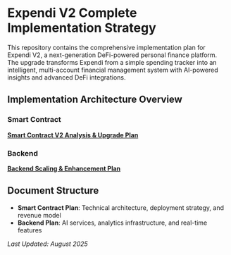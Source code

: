 # Expendi V2 Complete Implementation Strategy

This repository contains the comprehensive implementation plan for Expendi V2, a next-generation DeFi-powered personal finance platform. The upgrade transforms Expendi from a simple spending tracker into an intelligent, multi-account financial management system with AI-powered insights and advanced DeFi integrations.

## Implementation Architecture Overview


### Smart Contract
**[Smart Contract V2 Analysis & Upgrade Plan](./SMART_CONTRACT_V2_ANALYSIS.md)**



### Backend 
**[Backend Scaling & Enhancement Plan](./EXPENDI_V2_BACKEND_SCALING_PLAN.md)**


## Document Structure

- **Smart Contract Plan**: Technical architecture, deployment strategy, and revenue model
- **Backend Plan**: AI services, analytics infrastructure, and real-time features


*Last Updated: August 2025*
